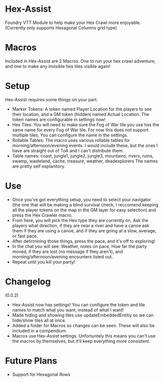 # Hex-Assist
Foundry VTT Module to help make your Hex Crawl more enjoyable. (Currently only supports Hexagonal Columns grid type)

# Macros
Included in Hex-Assist are 2 Macros. One to run your hex crawl adventure, and one to make any invisible hex tiles visible again!

# Setup
Hex-Assist requires some things on your part.
- Marker Tokens: A token named Player Location for the players to see their location, and a GM token (hidden) named Actual Location. The token names are configurable in settings now!
- Hex Tiles: You will need to make sure the Fog of War tile you use has the same name for every Fog of War tile. For now this does not support multiple tiles. You can configure the name in the settings.
- Rollable Tables: The macro uses various rollable tables for morning/afternoon/evening events. I would include these, but the ones I have are straight out of ToA and I can't distribute them.
- Table names: coast, jungle1, jungle2, jungle3, mountains, rivers, ruins, swamp, wasteland, cache, treasure, weather, deadexplorers
The names are pretty self explanitory.

# Use
- Once you've got everything setup, you need to select your navigator (the one that will be making a blind survival check, I reccomend keeping all the player tokens on the map in the GM layer for easy selection) and press the Hex Crawler macro.
- From here, you will pick the Hex type they are currently on, Ask the players what direction, if they are near a river and have a canoe ask them if they are using a canoe, and if they are going at a slow, average, or fast pace.
- After detirmining those things, press the pace, and it's off to exploring!
- In the chat you will see: Weather, notes on pace, How far the party moved, if they are lost (no message if they aren't), and morning/afternoon/evening encounters listed out.
- Repeat until you kill your party!

# Changelog
(0.0.2)
- Hex-Assist now has settings! You can configure the token and tile names to match what you want, instead of what I want!
- Made hiding and showing tiles use updateEmbeddedEntitiy so we can hide/show tiles all at once.
- Added a folder for Macros so changes can be seen. These will also be included in a compendium.
- Macros use Hex-Assist settings. Unfortuntely this means you can't use the macros by themselves, but it'll keep everything more consistent.

# Future Plans
- Support for Hexagonal Rows